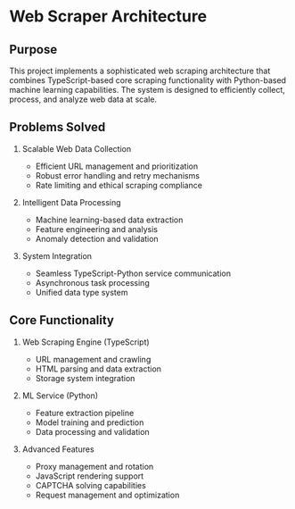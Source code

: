 # Web Scraper Architecture

## Purpose
This project implements a sophisticated web scraping architecture that combines TypeScript-based core scraping functionality with Python-based machine learning capabilities. The system is designed to efficiently collect, process, and analyze web data at scale.

## Problems Solved
1. Scalable Web Data Collection
   - Efficient URL management and prioritization
   - Robust error handling and retry mechanisms
   - Rate limiting and ethical scraping compliance

2. Intelligent Data Processing
   - Machine learning-based data extraction
   - Feature engineering and analysis
   - Anomaly detection and validation

3. System Integration
   - Seamless TypeScript-Python service communication
   - Asynchronous task processing
   - Unified data type system

## Core Functionality
1. Web Scraping Engine (TypeScript)
   - URL management and crawling
   - HTML parsing and data extraction
   - Storage system integration

2. ML Service (Python)
   - Feature extraction pipeline
   - Model training and prediction
   - Data processing and validation

3. Advanced Features
   - Proxy management and rotation
   - JavaScript rendering support
   - CAPTCHA solving capabilities
   - Request management and optimization